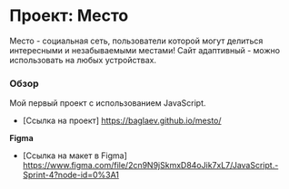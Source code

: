 # Проект: Место
Место - социальная сеть, пользователи которой могут делиться интересными и незабываемыми местами!
Сайт адаптивный - можно использовать на любых устройствах.

### Обзор
Мой первый проект с использованием JavaScript.

* [Ссылка на проект] https://baglaev.github.io/mesto/


**Figma**

* [Ссылка на макет в Figma] https://www.figma.com/file/2cn9N9jSkmxD84oJik7xL7/JavaScript.-Sprint-4?node-id=0%3A1

